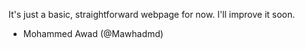It's just a basic, straightforward webpage for now. I'll improve it soon.
- Mohammed Awad (@Mawhadmd)
